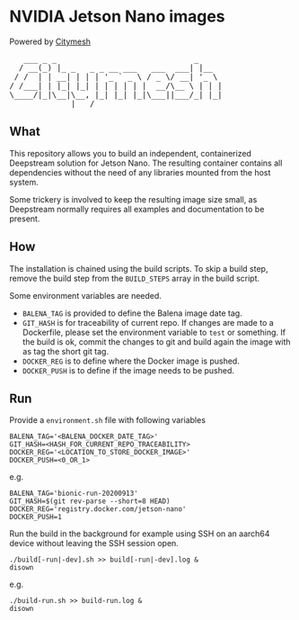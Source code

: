 # NVIDIA Jetson Nano images

Powered by [Citymesh](https://citymesh.com/)

<pre>
   ___ _ _                             _     
  / __(_) |_ _   _ _ __ ___   ___  ___| |__  
 / /  | | __| | | | '_ ` _ \ / _ \/ __| '_ \ 
/ /___| | |_| |_| | | | | | |  __/\__ \ | | |
\____/|_|\__|\__, |_| |_| |_|\___||___/_| |_|
             |___/                           
</pre>


## What

This repository allows you to build an independent, containerized Deepstream solution for Jetson Nano. The resulting container contains all dependencies without the need of any libraries mounted from the host system.

Some trickery is involved to keep the resulting image size small, as Deepstream normally requires all examples and documentation to be present.


## How

The installation is chained using the build scripts. To skip a build step, remove the build step from the `BUILD_STEPS` array in the build script.

Some environment variables are needed.
* `BALENA_TAG` is provided to define the Balena image date tag.
* `GIT_HASH` is for traceability of current repo. If changes are made to a Dockerfile, please set the  environment variable to `test` or something. If the build is ok, commit the changes to git and build again the image with as tag the short git tag.
* `DOCKER_REG` is to define where the Docker image is pushed.
* `DOCKER_PUSH` is to define if the image needs to be pushed.


## Run

Provide a `environment.sh` file with following variables
```
BALENA_TAG='<BALENA_DOCKER_DATE_TAG>'
GIT_HASH=<HASH_FOR_CURRENT_REPO_TRACEABILITY>
DOCKER_REG='<LOCATION_TO_STORE_DOCKER_IMAGE>'
DOCKER_PUSH=<0_OR_1>
```
e.g.
```
BALENA_TAG='bionic-run-20200913'
GIT_HASH=$(git rev-parse --short=8 HEAD)
DOCKER_REG='registry.docker.com/jetson-nano'
DOCKER_PUSH=1
```

Run the build in the background for example using SSH on an aarch64 device without leaving the SSH session open.
```
./build[-run|-dev].sh >> build[-run|-dev].log &
disown
```
e.g.
```
./build-run.sh >> build-run.log &
disown
```
